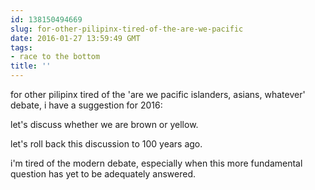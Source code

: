 ```yaml
---
id: 138150494669
slug: for-other-pilipinx-tired-of-the-are-we-pacific
date: 2016-01-27 13:59:49 GMT
tags:
- race to the bottom
title: ''
---
```

for other pilipinx tired of the 'are we pacific islanders, asians, whatever' debate, i have a suggestion for 2016:

let's discuss whether we are brown or yellow.

let's roll back this discussion to 100 years ago.

i'm tired of the modern debate, especially when this more fundamental question has yet to be adequately answered.